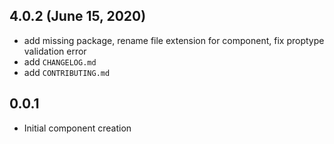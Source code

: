 ## 4.0.2 (June 15, 2020)

- add missing package, rename file extension for component, fix proptype validation error
- add `CHANGELOG.md`
- add `CONTRIBUTING.md`

## 0.0.1

- Initial component creation
